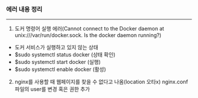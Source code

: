 ### 에러 내용 정리
---
1. 도커 명령어 실행 에러(Cannot connect to the Docker daemon at unix:///var/run/docker.sock. Is the docker daemon running?)
- 도커 서비스가 실행하고 있지 않는 상태
- $sudo systemctl status docker (상태 확인)
- $sudo systemctl start docker (실행)
- $sudo systemctl enable docker (활성)

2. nginx를 사용할 때 웹페이지를 찾을 수 없다고 나옴(location 오타x)
nginx.conf파일의 user를 변경 혹은 권한 추가
